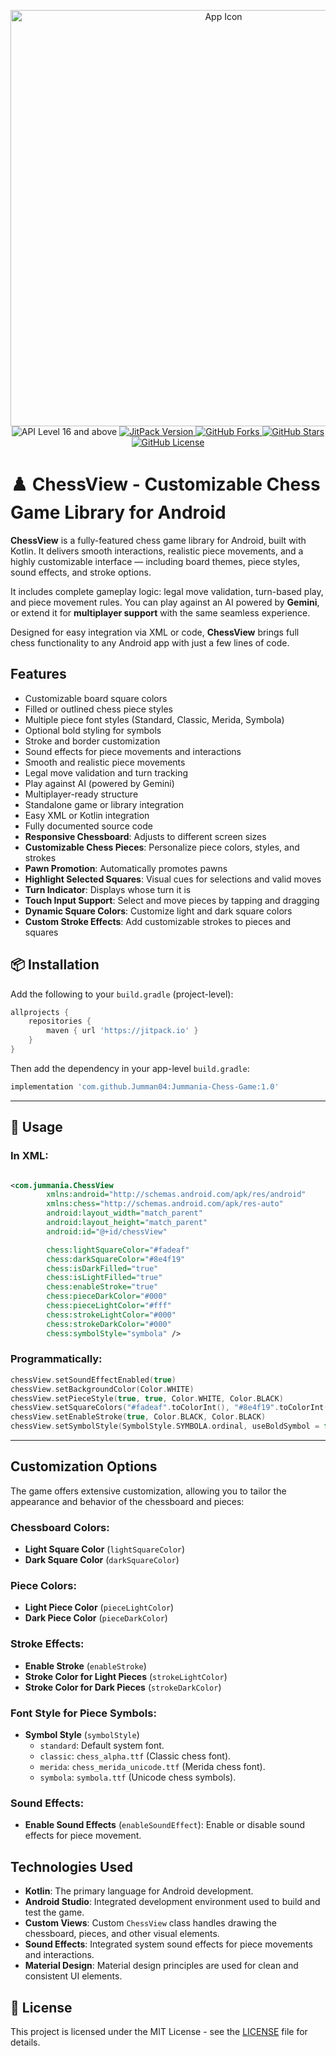 <p align="center">
   <img src="https://github.com/user-attachments/assets/b17218f0-d731-4c77-afb0-90ae43cec929" alt="App Icon" width="666">
   <br>
   <img src="https://img.shields.io/badge/API-16%2B-brightgreen.svg?style=flat" alt="API Level 16 and above"/>
   <a href="https://jitpack.io/#Jumman04/Jummania-Chess-Game">
   <img src="https://jitpack.io/v/Jumman04/Jummania-Chess-Game.svg" alt="JitPack Version"/>
   </a>
   <a href="https://github.com/Jumman04/Jummania-Chess-Game/network/members">
   <img src="https://img.shields.io/github/forks/Jumman04/Jummania-Chess-Game" alt="GitHub Forks"/>
   </a>
   <a href="https://github.com/Jumman04/Jummania-Chess-Game/stargazers">
   <img src="https://img.shields.io/github/stars/Jumman04/Jummania-Chess-Game" alt="GitHub Stars"/>
   </a>
   <a href="https://github.com/Jumman04/Jummania-Chess-Game/blob/master/LICENSE.md">
   <img src="https://img.shields.io/github/license/Jumman04/Jummania-Chess-Game" alt="GitHub License"/>
   </a>
</p>

# ♟️ ChessView - Customizable Chess Game Library for Android

**ChessView** is a fully-featured chess game library for Android, built with Kotlin. It delivers
smooth interactions, realistic piece movements, and a highly customizable interface — including
board themes, piece styles, sound effects, and stroke options.

It includes complete gameplay logic: legal move validation, turn-based play, and piece movement
rules. You can play against an AI powered by **Gemini**, or extend it for **multiplayer support**
with the same seamless experience.

Designed for easy integration via XML or code, **ChessView** brings full chess functionality to any
Android app with just a few lines of code.

## Features

- Customizable board square colors
- Filled or outlined chess piece styles
- Multiple piece font styles (Standard, Classic, Merida, Symbola)
- Optional bold styling for symbols
- Stroke and border customization
- Sound effects for piece movements and interactions
- Smooth and realistic piece movements
- Legal move validation and turn tracking
- Play against AI (powered by Gemini)
- Multiplayer-ready structure
- Standalone game or library integration
- Easy XML or Kotlin integration
- Fully documented source code
- **Responsive Chessboard**: Adjusts to different screen sizes
- **Customizable Chess Pieces**: Personalize piece colors, styles, and strokes
- **Pawn Promotion**: Automatically promotes pawns
- **Highlight Selected Squares**: Visual cues for selections and valid moves
- **Turn Indicator**: Displays whose turn it is
- **Touch Input Support**: Select and move pieces by tapping and dragging
- **Dynamic Square Colors**: Customize light and dark square colors
- **Custom Stroke Effects**: Add customizable strokes to pieces and squares

## 📦 Installation

Add the following to your `build.gradle` (project-level):

```gradle
allprojects {
    repositories {
        maven { url 'https://jitpack.io' }
    }
}
```

Then add the dependency in your app-level `build.gradle`:

```gradle
implementation 'com.github.Jumman04:Jummania-Chess-Game:1.0'
```

---

## 🧩 Usage

### In XML:

```xml

<com.jummania.ChessView
        xmlns:android="http://schemas.android.com/apk/res/android"
        xmlns:chess="http://schemas.android.com/apk/res-auto"
        android:layout_width="match_parent"
        android:layout_height="match_parent"
        android:id="@+id/chessView"

        chess:lightSquareColor="#fadeaf"
        chess:darkSquareColor="#8e4f19"
        chess:isDarkFilled="true"
        chess:isLightFilled="true"
        chess:enableStroke="true"
        chess:pieceDarkColor="#000"
        chess:pieceLightColor="#fff"
        chess:strokeLightColor="#000"
        chess:strokeDarkColor="#000"
        chess:symbolStyle="symbola" />
```

### Programmatically:

```kotlin
chessView.setSoundEffectEnabled(true)
chessView.setBackgroundColor(Color.WHITE)
chessView.setPieceStyle(true, true, Color.WHITE, Color.BLACK)
chessView.setSquareColors("#fadeaf".toColorInt(), "#8e4f19".toColorInt())
chessView.setEnableStroke(true, Color.BLACK, Color.BLACK)
chessView.setSymbolStyle(SymbolStyle.SYMBOLA.ordinal, useBoldSymbol = false)
```

---

## Customization Options

The game offers extensive customization, allowing you to tailor the appearance and behavior of the
chessboard and pieces:

### Chessboard Colors:

- **Light Square Color** (`lightSquareColor`)
- **Dark Square Color** (`darkSquareColor`)

### Piece Colors:

- **Light Piece Color** (`pieceLightColor`)
- **Dark Piece Color** (`pieceDarkColor`)

### Stroke Effects:

- **Enable Stroke** (`enableStroke`)
- **Stroke Color for Light Pieces** (`strokeLightColor`)
- **Stroke Color for Dark Pieces** (`strokeDarkColor`)

### Font Style for Piece Symbols:

- **Symbol Style** (`symbolStyle`)
    - `standard`: Default system font.
    - `classic`: `chess_alpha.ttf` (Classic chess font).
    - `merida`: `chess_merida_unicode.ttf` (Merida chess font).
    - `symbola`: `symbola.ttf` (Unicode chess symbols).

### Sound Effects:

- **Enable Sound Effects** (`enableSoundEffect`): Enable or disable sound effects for piece
  movement.

## Technologies Used

- **Kotlin**: The primary language for Android development.
- **Android Studio**: Integrated development environment used to build and test the game.
- **Custom Views**: Custom `ChessView` class handles drawing the chessboard, pieces, and other
  visual elements.
- **Sound Effects**: Integrated system sound effects for piece movements and interactions.
- **Material Design**: Material design principles are used for clean and consistent UI elements.

## 📄 License

This project is licensed under the MIT License - see the [LICENSE](LICENSE) file for details.